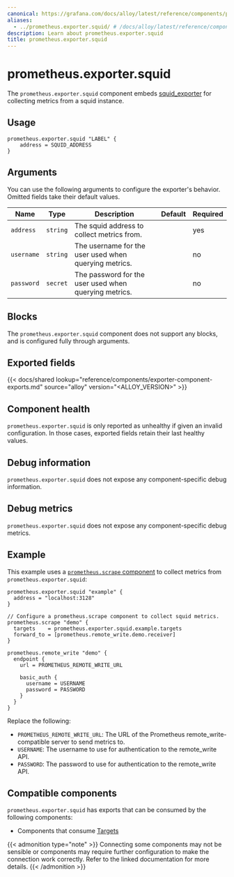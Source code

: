 ```yaml
---
canonical: https://grafana.com/docs/alloy/latest/reference/components/prometheus/prometheus.exporter.squid/
aliases:
  - ../prometheus.exporter.squid/ # /docs/alloy/latest/reference/components/prometheus.exporter.squid/
description: Learn about prometheus.exporter.squid
title: prometheus.exporter.squid
---
```


# prometheus.exporter.squid

The `prometheus.exporter.squid` component embeds
[squid_exporter](https://github.com/boynux/squid-exporter) for collecting metrics from a squid instance.

## Usage

```alloy
prometheus.exporter.squid "LABEL" {
    address = SQUID_ADDRESS
}
```

## Arguments

You can use the following arguments to configure the exporter's behavior.
Omitted fields take their default values.

| Name       | Type     | Description                                           | Default | Required |
| ---------- | -------- | ----------------------------------------------------- | ------- | -------- |
| `address`  | `string` | The squid address to collect metrics from.            |         | yes      |
| `username` | `string` | The username for the user used when querying metrics. |         | no       |
| `password` | `secret` | The password for the user used when querying metrics. |         | no       |

## Blocks

The `prometheus.exporter.squid` component does not support any blocks, and is configured
fully through arguments.

## Exported fields

{{< docs/shared lookup="reference/components/exporter-component-exports.md" source="alloy" version="<ALLOY_VERSION>" >}}

## Component health

`prometheus.exporter.squid` is only reported as unhealthy if given
an invalid configuration. In those cases, exported fields retain their last
healthy values.

## Debug information

`prometheus.exporter.squid` does not expose any component-specific
debug information.

## Debug metrics

`prometheus.exporter.squid` does not expose any component-specific
debug metrics.

## Example

This example uses a [`prometheus.scrape` component][scrape] to collect metrics
from `prometheus.exporter.squid`:

```alloy
prometheus.exporter.squid "example" {
  address = "localhost:3128"
}

// Configure a prometheus.scrape component to collect squid metrics.
prometheus.scrape "demo" {
  targets    = prometheus.exporter.squid.example.targets
  forward_to = [prometheus.remote_write.demo.receiver]
}

prometheus.remote_write "demo" {
  endpoint {
    url = PROMETHEUS_REMOTE_WRITE_URL

    basic_auth {
      username = USERNAME
      password = PASSWORD
    }
  }
}
```

Replace the following:

- `PROMETHEUS_REMOTE_WRITE_URL`: The URL of the Prometheus remote_write-compatible server to send metrics to.
- `USERNAME`: The username to use for authentication to the remote_write API.
- `PASSWORD`: The password to use for authentication to the remote_write API.

[scrape]: ../prometheus.scrape/

<!-- START GENERATED COMPATIBLE COMPONENTS -->

## Compatible components

`prometheus.exporter.squid` has exports that can be consumed by the following components:

- Components that consume [Targets](../../../compatibility/#targets-consumers)

{{< admonition type="note" >}}
Connecting some components may not be sensible or components may require further configuration to make the connection work correctly.
Refer to the linked documentation for more details.
{{< /admonition >}}

<!-- END GENERATED COMPATIBLE COMPONENTS -->

